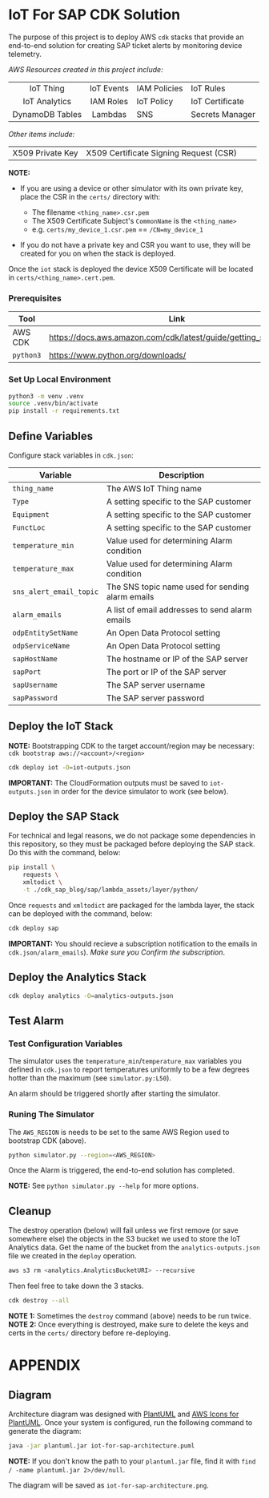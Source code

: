 # IoT For SAP CDK Solution

The purpose of this project is to deploy AWS `cdk` stacks that provide an end-to-end solution for creating SAP ticket alerts by monitoring device telemetry.

*AWS Resources created in this project include:*

|||||
|:-:|:-:|-|-|
| IoT Thing | IoT Events | IAM Policies | IoT Rules |
| IoT Analytics | IAM Roles | IoT Policy | IoT Certificate |
| DynamoDB Tables | Lambdas | SNS | Secrets Manager |


*Other items include:*

|||||
|:-:|:-:|-|-|
| X509 Private Key | X509 Certificate Signing Request (CSR) |  |  |

**NOTE:**

- If you are using a device or other simulator with its own private key, place the CSR in the `certs/` directory with:
  - The filename `<thing_name>.csr.pem`
  - The X509 Certificate Subject's `CommonName` is the `<thing_name>`
  - e.g. `certs/my_device_1.csr.pem` == `/CN=my_device_1` 

- If you do not have a private key and CSR you want to use, they will be created for you on when the stack is deployed.

Once the `iot` stack is deployed the device X509 Certificate will be located in `certs/<thing_name>.cert.pem`.

### Prerequisites

| Tool            | Link                                                                           |
|-----------------|--------------------------------------------------------------------------------|
| AWS CDK         | https://docs.aws.amazon.com/cdk/latest/guide/getting_started.html              |
| `python3`       | https://www.python.org/downloads/                                              |

### Set Up Local Environment

```bash
python3 -m venv .venv
source .venv/bin/activate
pip install -r requirements.txt
```

## Define Variables

Configure stack variables in `cdk.json`:

| Variable                | Description                                      |
|-------------------------|--------------------------------------------------|
| `thing_name`            | The AWS IoT Thing name                           |
| `Type`                  | A setting specific to the SAP customer           |
| `Equipment`             | A setting specific to the SAP customer           |
| `FunctLoc`              | A setting specific to the SAP customer           |
| `temperature_min`       | Value used for determining Alarm condition       |
| `temperature_max`       | Value used for determining Alarm condition       |
| `sns_alert_email_topic` | The SNS topic name used for sending alarm emails |
| `alarm_emails`          | A list of email addresses to send alarm emails   |
| `odpEntitySetName`      | An Open Data Protocol setting                    |
| `odpServiceName`        | An Open Data Protocol setting                    |
| `sapHostName`           | The hostname or IP of the SAP server             |
| `sapPort`               | The port or IP of the SAP server                 |
| `sapUsername`           | The SAP server username                          |
| `sapPassword`           | The SAP server password                          |


## Deploy the IoT Stack

**NOTE:** Bootstrapping CDK to the target account/region may be necessary: `cdk bootstrap aws://<account>/<region>`

```bash
cdk deploy iot -O=iot-outputs.json
```

**IMPORTANT:** The CloudFormation outputs must be saved to `iot-outputs.json` in order for the device simulator to work (see below).

## Deploy the SAP Stack

For technical and legal reasons, we do not package some dependencies in this repository, so they must be packaged before deploying the SAP stack. Do this with the command, below:

```bash
pip install \
    requests \
    xmltodict \
    -t ./cdk_sap_blog/sap/lambda_assets/layer/python/
```

Once `requests` and `xmltodict` are packaged for the lambda layer, the stack can be deployed with the command, below:

```bash
cdk deploy sap
```

**IMPORTANT:** You should recieve a subscription notification to the emails in `cdk.json/alarm_emails`). _Make sure you Confirm the subscription_.

## Deploy the Analytics Stack

```bash
cdk deploy analytics -O=analytics-outputs.json
```

## Test Alarm

### Test Configuration Variables

The simulator uses the `temperature_min`/`temperature_max` variables you defined in `cdk.json` to report temperatures uniformly to be a few degrees hotter than the maximum (see `simulator.py:L50`).

An alarm should be triggered shortly after starting the simulator.

### Runing The Simulator

The `AWS_REGION` is needs to be set to the same AWS Region used to bootstrap CDK (above). 

```bash
python simulator.py --region=<AWS_REGION>
```

Once the Alarm is triggered, the end-to-end solution has completed.

**NOTE:** See `python simulator.py --help` for more options.

## Cleanup

The destroy operation (below) will fail unless we first remove (or save somewhere else) the objects in the S3 bucket we used to store the IoT Analytics data. Get the name of the bucket from the `analytics-outputs.json` file we created in the `deploy` operation.

```bash
aws s3 rm <analytics.AnalyticsBucketURI> --recursive
```

Then feel free to take down the 3 stacks.

```bash
cdk destroy --all
```

**NOTE 1:** Sometimes the `destroy` command (above) needs to be run twice.
**NOTE 2:** Once everything is destroyed, make sure to delete the keys and certs in the `certs/` directory before re-deploying.

# APPENDIX

## Diagram

Architecture diagram was designed with [PlantUML](https://plantuml.com/) and [AWS Icons for PlantUML](https://github.com/awslabs/aws-icons-for-plantuml). Once your system is configured, run the following command to generate the diagram:

```bash
java -jar plantuml.jar iot-for-sap-architecture.puml
```

**NOTE:** If you don't know the path to your `plantuml.jar` file, find it with `find / -name plantuml.jar 2>/dev/null`.

The diagram will be saved as `iot-for-sap-architecture.png`.

